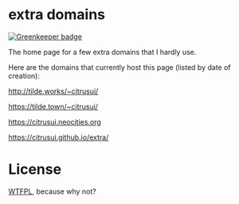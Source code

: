 # extra domains

[![Greenkeeper badge](https://badges.greenkeeper.io/citrusui/extra.svg)](https://greenkeeper.io/)

The home page for a few extra domains that I hardly use.

Here are the domains that currently host this page (listed by date of creation):

<http://tilde.works/~citrusui/>

<https://tilde.town/~citrusui/>

<https://citrusui.neocities.org>

<https://citrusui.github.io/extra/>

# License

[WTFPL](LICENSE.md), because why not?
